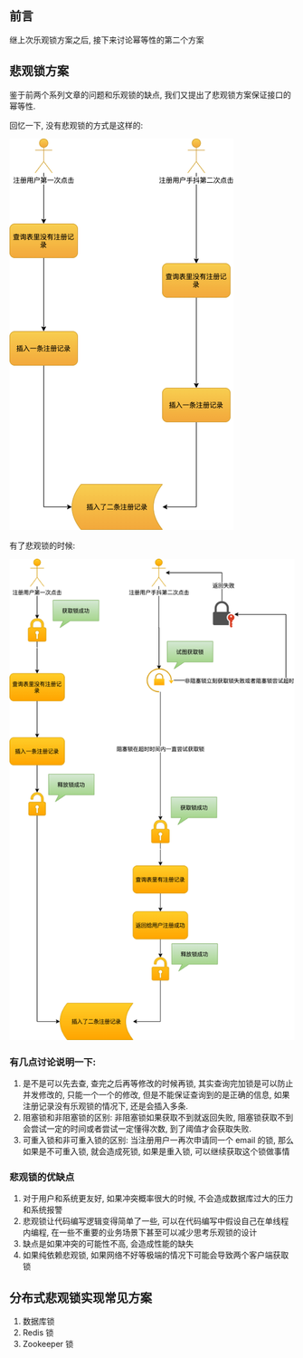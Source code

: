 ## 前言

继上次乐观锁方案之后, 接下来讨论幂等性的第二个方案

## 悲观锁方案

鉴于前两个系列文章的问题和乐观锁的缺点, 我们又提出了悲观锁方案保证接口的幂等性.

回忆一下, 没有悲观锁的方式是这样的:

![](/assets/2021013100.png)

有了悲观锁的时候:

![](/assets/database.png)

### 有几点讨论说明一下:

1. 是不是可以先去查, 查完之后再等修改的时候再锁, 其实查询完加锁是可以防止并发修改的, 只能一个一个的修改, 但是不能保证查询到的是正确的信息, 如果注册记录没有乐观锁的情况下, 还是会插入多条.
2. 阻塞锁和非阻塞锁的区别: 非阻塞锁如果获取不到就返回失败, 阻塞锁获取不到会尝试一定的时间或者尝试一定懂得次数, 到了阈值才会获取失败.
3. 可重入锁和非可重入锁的区别: 当注册用户一再次申请同一个 email 的锁, 那么如果是不可重入锁, 就会造成死锁, 如果是重入锁, 可以继续获取这个锁做事情

### 悲观锁的优缺点

1. 对于用户和系统更友好, 如果冲突概率很大的时候, 不会造成数据库过大的压力和系统报警
2. 悲观锁让代码编写逻辑变得简单了一些, 可以在代码编写中假设自己在单线程内编程, 在一些不重要的业务场景下甚至可以减少思考乐观锁的设计
3. 缺点是如果冲突的可能性不高, 会造成性能的缺失
4. 如果纯依赖悲观锁, 如果网络不好等极端的情况下可能会导致两个客户端获取锁

## 分布式悲观锁实现常见方案

1. 数据库锁
2. Redis 锁
3. Zookeeper 锁



